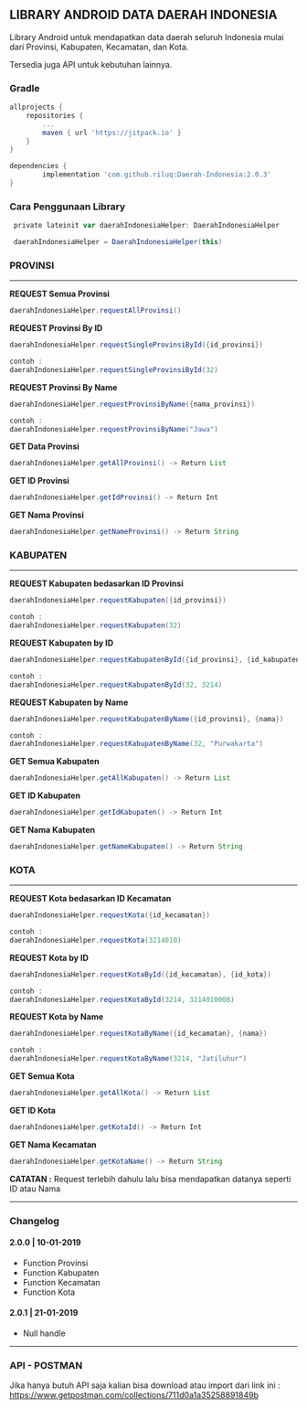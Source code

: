 ## LIBRARY ANDROID DATA DAERAH INDONESIA

Library Android untuk mendapatkan data daerah seluruh Indonesia mulai dari
Provinsi, Kabupaten, Kecamatan, dan Kota.

Tersedia juga API untuk kebutuhan lainnya.

### Gradle

```groovy
allprojects {
    repositories {
        ...
        maven { url 'https://jitpack.io' }
    }
}
```

```groovy
dependencies {
        implementation 'com.github.riluq:Daerah-Indonesia:2.0.3'
}
```

### Cara Penggunaan Library

```groovy
 private lateinit var daerahIndonesiaHelper: DaerahIndonesiaHelper

 daerahIndonesiaHelper = DaerahIndonesiaHelper(this)
```

### PROVINSI
---

**REQUEST Semua Provinsi**

```groovy
daerahIndonesiaHelper.requestAllProvinsi()
```

**REQUEST Provinsi By ID**

```groovy
daerahIndonesiaHelper.requestSingleProvinsiById({id_provinsi})

contoh :
daerahIndonesiaHelper.requestSingleProvinsiById(32)
```

**REQUEST Provinsi By Name**

```groovy
daerahIndonesiaHelper.requestProvinsiByName({nama_provinsi})

contoh :
daerahIndonesiaHelper.requestProvinsiByName("Jawa")
```

**GET Data Provinsi**

```groovy
daerahIndonesiaHelper.getAllProvinsi() -> Return List
```

**GET ID Provinsi**

```groovy
daerahIndonesiaHelper.getIdProvinsi() -> Return Int
```

**GET Nama Provinsi**

```groovy
daerahIndonesiaHelper.getNameProvinsi() -> Return String
```

### KABUPATEN
---

**REQUEST Kabupaten bedasarkan ID Provinsi**

```groovy
daerahIndonesiaHelper.requestKabupaten({id_provinsi})

contoh :
daerahIndonesiaHelper.requestKabupaten(32)
```

**REQUEST Kabupaten by ID**

```groovy
daerahIndonesiaHelper.requestKabupatenById({id_provinsi}, {id_kabupaten})

contoh :
daerahIndonesiaHelper.requestKabupatenById(32, 3214)
```

**REQUEST Kabupaten by Name**

```groovy
daerahIndonesiaHelper.requestKabupatenByName({id_provinsi}, {nama})

contoh :
daerahIndonesiaHelper.requestKabupatenByName(32, "Purwakarta")
```

**GET Semua Kabupaten**

```groovy
daerahIndonesiaHelper.getAllKabupaten() -> Return List
```

**GET ID Kabupaten**

```groovy
daerahIndonesiaHelper.getIdKabupaten() -> Return Int
```

**GET Nama Kabupaten**

```groovy
daerahIndonesiaHelper.getNameKabupaten() -> Return String
```

### KOTA
---

**REQUEST Kota bedasarkan ID Kecamatan**

```groovy
daerahIndonesiaHelper.requestKota({id_kecamatan})

contoh :
daerahIndonesiaHelper.requestKota(3214010)
```

**REQUEST Kota by ID**

```groovy
daerahIndonesiaHelper.requestKotaById({id_kecamatan}, {id_kota})

contoh :
daerahIndonesiaHelper.requestKotaById(3214, 3214010008)
```

**REQUEST Kota by Name**

```groovy
daerahIndonesiaHelper.requestKotaByName({id_kecamatan}, {nama})

contoh :
daerahIndonesiaHelper.requestKotaByName(3214, "Jatiluhur")
```

**GET Semua Kota**

```groovy
daerahIndonesiaHelper.getAllKota() -> Return List
```

**GET ID Kota**

```groovy
daerahIndonesiaHelper.getKotaId() -> Return Int
```

**GET Nama Kecamatan**

```groovy
daerahIndonesiaHelper.getKotaName() -> Return String
```

**CATATAN :**
Request terlebih dahulu lalu bisa mendapatkan datanya seperti ID atau Nama

---

### Changelog

#### 2.0.0 | 10-01-2019
* Function Provinsi
* Function Kabupaten
* Function Kecamatan
* Function Kota

#### 2.0.1 | 21-01-2019
* Null handle

---
### API - POSTMAN

Jika hanya butuh API saja kalian bisa download atau import dari link ini :
https://www.getpostman.com/collections/711d0a1a35258891849b
